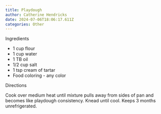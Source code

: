 ```yaml
---
title: Playdough
author: Catherine Hendricks
date: 2024-07-06T18:06:17.611Z
categories: Other
---
```

Ingredients

* 1﻿ cup flour
* 1﻿ cup water
* 1﻿ TB oil
* 1﻿/2 cup salt
* 1﻿ tsp cream of tartar
* Food coloring - any color

Directions

Cook over medium heat until mixture pulls away from sides of pan and becomes like playdough consistency. Knead until cool. Keeps 3 months unrefrigerated.